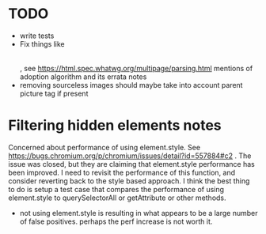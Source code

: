 
# TODO

* write tests
* Fix things like <b><table></table></b>, see https://html.spec.whatwg.org/multipage/parsing.html mentions of adoption
algorithm and its errata notes
* removing sourceless images should maybe take into account parent picture tag
if present

# Filtering hidden elements notes

Concerned about performance of using element.style. See https://bugs.chromium.org/p/chromium/issues/detail?id=557884#c2 . The issue was
closed, but they are claiming that element.style performance has been improved.
I need to revisit the performance of this function, and consider reverting back
to the style based approach. I think the best thing to do is setup a test case
that compares the performance of using element.style to querySelectorAll or
getAttribute or other methods.

- not using element.style is resulting in what appears to be a large number of
false positives. perhaps the perf increase is not worth it.
